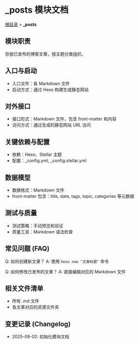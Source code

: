 # _posts 模块文档

[根目录](../CLAUDE.md) > **_posts**

## 模块职责

存放已发布的博客文章，按主题分类组织。

## 入口与启动

- 入口文件：各 Markdown 文件
- 启动方式：通过 Hexo 构建生成静态网站

## 对外接口

- 接口形式：Markdown 文件，包含 front-matter 和内容
- 访问方式：通过生成的静态网站 URL 访问

## 关键依赖与配置

- 依赖：Hexo、Stellar 主题
- 配置：_config.yml, _config.stellar.yml

## 数据模型

- 数据格式：Markdown 文件
- front-matter 包含：title, date, tags, topic, categories 等元数据

## 测试与质量

- 测试策略：手动预览和验证
- 质量工具：Markdown 语法检查

## 常见问题 (FAQ)

Q: 如何创建新文章？
A: 使用 `hexo new "文章标题"` 命令

Q: 如何修改已发布的文章？
A: 直接编辑对应的 Markdown 文件

## 相关文件清单

- 所有 .md 文件
- 各文章对应的资源文件夹

## 变更记录 (Changelog)

- 2025-09-02: 初始化模块文档